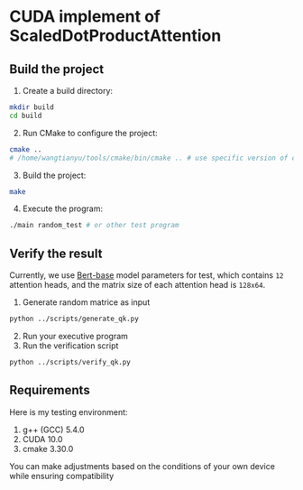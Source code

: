 # CUDA implement of ScaledDotProductAttention

## Build the project
1. Create a build directory:
```bash
mkdir build
cd build
```
2. Run CMake to configure the project:
```bash
cmake ..
# /home/wangtianyu/tools/cmake/bin/cmake .. # use specific version of cmake
```
3. Build the project:
```bash
make
```
4. Execute the program:
```bash
./main random_test # or other test program
```

## Verify the result
Currently, we use [Bert-base](https://github.com/google-research/bert) model parameters for test, which contains `12` attention heads, and the matrix size of each attention head is `128x64`.

1. Generate random matrice as input
```bash
python ../scripts/generate_qk.py
```
2. Run your executive program
3. Run the verification script
```bash
python ../scripts/verify_qk.py
```

## Requirements
Here is my testing environment:
1. g++ (GCC) 5.4.0
2. CUDA 10.0
3. cmake 3.30.0

You can make adjustments based on the conditions of your own device while ensuring compatibility